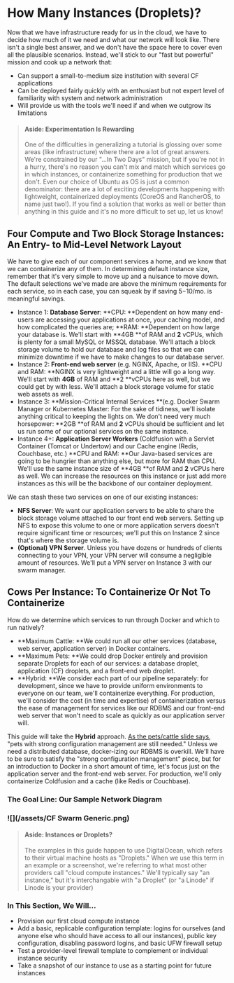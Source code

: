 # How Many Instances \(Droplets\)?

Now that we have infrastructure ready for us in the cloud, we have to decide how much of it we need and what our network will look like. There isn't a single best answer, and we don't have the space here to cover even all the plausible scenarios. Instead, we'll stick to our "fast but powerful" mission and cook up a network that:

* Can support a small-to-medium size institution with several CF applications
* Can be deployed fairly quickly with an enthusiast but not expert level of familiarity with system and network administration
* Will provide us with the tools we'll need if and when we outgrow its limitations

> #### Aside: Experimentation Is Rewarding
>
> One of the difficulties in generalizing a tutorial is glossing over some areas \(like infrastructure\) where there are a lot of great answers. We're constrained by our "...In Two Days" mission, but if you're not in a hurry, there's no reason you can't mix and match which services go in which instances, or containerize something for production that we don't. Even our choice of Ubuntu as OS is just a common denominator: there are a lot of exciting developments happening with lightweight, containerized deployments \(CoreOS and RancherOS, to name just two!\).  If you find a solution that works as well or better than anything in this guide and it's no more difficult to set up, let us know!

## Four Compute and Two Block Storage Instances: An Entry- to Mid-Level Network Layout

We have to give each of our component services a home, and we know that we can containerize any of them. In determining default instance size, remember that it's very simple to move up and a nuisance to move down. The default selections we've made are above the minimum requirements for each service, so in each case, you can squeak by if saving $5-$10/mo. is meaningful savings.

* Instance 1: **Database Server**: **CPU: **Dependent on how many end-users are accessing your applications at once, your caching model, and how complicated the queries are; **RAM: **Dependent on how large your database is. We'll start with **4GB **of RAM and **2** vCPUs, which is plenty for a small MySQL or MSSQL database. We'll attach a block storage volume to hold our database and log files so that we can minimize downtime if we have to make changes to our database server.
* Instance 2: **Front-end web server** \(e.g. NGINX, Apache, or IIS\). **CPU and RAM: **NGINX is very lightweight and a little will go a long way. We'll start with **4GB** of RAM and **2 **vCPUs here as well, but we could get by with less. We'll attach a block storage volume for static web assets as well.
* Instance 3: **Mission-Critical Internal Services **\(e.g. Docker Swarm Manager or Kubernetes Master: For the sake of tidiness, we'll isolate anything critical to keeping the lights on. We don't need very much horsepower: **2GB **of RAM and **2** vCPUs should be sufficient and let us run some of our optional services on the same instance.
* Instance 4+: **Application Server Workers** \(Coldfusion with a Servlet Container \(Tomcat or Undertow\) and our Cache engine \(Redis, Couchbase, etc.\) **CPU and RAM: **Our Java-based services are going to be hungrier than anything else, but more for RAM than CPU. We'll use the same instance size of **4GB **of RAM and **2** vCPUs here as well. We can increase the resources on this instance or just add more instances as this will be the backbone of our container deployment.

We can stash these two services on one of our existing instances:

* **NFS Server**: We want our application servers to be able to share the block storage volume attached to our front end web servers. Setting up NFS to expose this volume to one or more application servers doesn't require significant time or resources; we'll put this on Instance 2 since that's where the storage volume is.
* **\(Optional\) VPN Server**. Unless you have dozens or hundreds of clients connecting to your VPN, your VPN server will consume a negligible amount of resources.  We'll put a VPN server on Instance 3 with our swarm manager.

## Cows Per Instance: To Containerize Or Not To Containerize

How do we determine which services to run through Docker and which to run natively?

* **Maximum Cattle: **We could run all our other services \(database, web server, application server\) in Docker containers.   
* **Maximum Pets: **We could drop Docker entirely and provision separate Droplets for each of our services: a database droplet, application \(CF\) droplets, and a front-end web droplet. 
* **Hybrid: **We consider each part of our pipeline separately: for development, since we have to provide uniform environments to everyone on our team, we'll containerize everything. For production, we'll consider the cost \(in time and expertise\) of containerization versus the ease of management for services like our RDBMS and our front-end web server that won't need to scale as quickly as our application server will.

This guide will take the **Hybrid** approach. [As the pets/cattle slide says](/README.md), "pets with strong configuration management are still needed." Unless we need a distributed database, docker-izing our RDBMS is overkill. We'll have to be sure to satisfy the "strong configuration management" piece, but for an introduction to Docker in a short amount of time, let's focus just on the application server and the front-end web server. For production, we'll only containerize Coldfusion and a cache \(like Redis or Couchbase\).

### The Goal Line: Our Sample Network Diagram

### ![](/assets/CF Swarm Generic.png) 

> #### Aside: Instances or Droplets?
>
> The examples in this guide happen to use DigitalOcean, which refers to their virtual machine hosts as "Droplets." When we use this term in an example or a screenshot, we're referring to what most other providers call "cloud compute instances."  We'll typically say "an instance," but it's interchangable with "a Droplet" \(or "a Linode" if Linode is your provider\)

### In This Section, We Will...

* Provision our first cloud compute instance
* Add a basic, replicable configuration template: logins for ourselves \(and anyone else who should have access to all our instances\), public key configuration, disabling password logins, and basic UFW firewall setup
* Test a provider-level firewall template to complement or individual instance security
* Take a snapshot of our instance to use as a starting point for future instances



